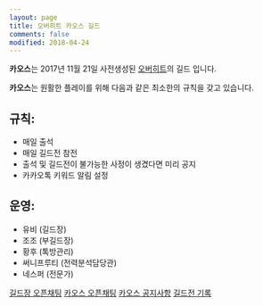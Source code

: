 ```yaml
---
layout: page
title: 오버히트 카오스 길드
comments: false
modified: 2018-04-24
---
```


**카오스**는 2017년 11월 21일 사전생성된 [오버히트](http://overhit.nexon.com)의 길드 입니다.

**카오스**는 원활한 플레이를 위해 다음과 같은 최소한의 규칙을 갖고 있습니다.

## 규칙:

* 매일 출석
* 매일 길드전 참전
* 출석 및 길드전이 불가능한 사정이 생겼다면 미리 공지
* 카카오톡 키워드 알림 설정

## 운영:

* 유비 (길드장)
* 조조 (부길드장)
* 황후 (톡방관리)
* 써니프루티 (전력분석담당관)
* 네스퍼 (전문가)

<div markdown="0">
  <a href="https://open.kakao.com/o/sBvGHRK" class="btn btn-warning" target="_blank">길드장 오픈채팅</a>
  <a href="https://open.kakao.com/o/gUwBI7C" class="btn btn-warning" target="_blank">카오스 오픈채팅</a>
  <a href="https://open.kakao.com/o/gnPJzzI" class="btn btn-warning" target="_blank">카오스 공지사항</a>
  <a href="https://docs.google.com/spreadsheets/d/1h_klcoNP74gYN6vhT8IKGDje11kuLGLFw_2xOdiANaQ/edit?usp=sharing" class="btn btn-success" target="_blank">길드전 기록</a>
</div>
